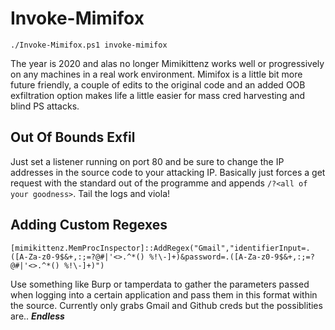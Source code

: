 # Invoke-Mimifox
    ./Invoke-Mimifox.ps1 invoke-mimifox

The year is 2020 and alas no longer Mimikittenz works well or progressively on any machines in a real work environment. Mimifox is a little bit more future friendly, a couple of edits to the original code and an added OOB exfiltration option makes life a little easier for mass cred harvesting and blind PS attacks.

## Out Of Bounds Exfil
Just set a listener running on port 80 and be sure to change the IP addresses in the source code to your attacking IP. Basically just forces a get request with the standard out of the programme and appends `/?<all of your goodness>`. Tail the logs and viola!

## Adding Custom Regexes
    [mimikittenz.MemProcInspector]::AddRegex("Gmail","identifierInput=.([A-Za-z0-9$&+,:;=?@#|'<>.^*() %!\-]+)&password=.([A-Za-z0-9$&+,:;=?@#|'<>.^*() %!\-]+)")
Use something like Burp or tamperdata to gather the parameters passed when logging into a certain application and pass them in this format within the source. Currently only grabs Gmail and Github creds but the possiblities are..  _**Endless**_
